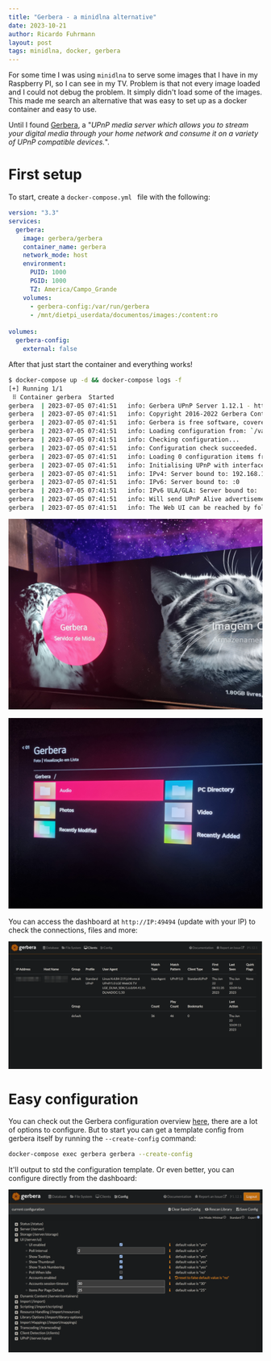 ```yaml
---
title: "Gerbera - a minidlna alternative"
date: 2023-10-21
author: Ricardo Fuhrmann
layout: post
tags: minidlna, docker, gerbera
---
```


For some time I was using `minidlna` to serve some images that I have in my Raspberry PI, so I can see in my TV. Problem is that not every image loaded and I could not debug the problem. It simply didn't load some of the images. This made me search an alternative that was easy to set up as a docker container and easy to use.

Until I found [Gerbera](https://github.com/gerbera/gerbera), a "*UPnP media server which allows you to stream your digital media through your home network and consume it on a variety of UPnP compatible devices.*".

# First setup

To start, create a `docker-compose.yml ` file with the following:

```yaml
version: "3.3"
services:
  gerbera:
    image: gerbera/gerbera
    container_name: gerbera
    network_mode: host
    environment:
      PUID: 1000
      PGID: 1000
      TZ: America/Campo_Grande
    volumes:
      - gerbera-config:/var/run/gerbera
      - /mnt/dietpi_userdata/documentos/images:/content:ro

volumes:
  gerbera-config:
    external: false
```

After that just start the container and everything works!

```bash
$ docker-compose up -d && docker-compose logs -f
[+] Running 1/1
 ⠿ Container gerbera  Started                                                                                                 0.4s
gerbera  | 2023-07-05 07:41:51   info: Gerbera UPnP Server 1.12.1 - http://gerbera.io/
gerbera  | 2023-07-05 07:41:51   info: Copyright 2016-2022 Gerbera Contributors.
gerbera  | 2023-07-05 07:41:51   info: Gerbera is free software, covered by the GNU General Public License version 2
gerbera  | 2023-07-05 07:41:51   info: Loading configuration from: `/var/run/gerbera/config.xml`
gerbera  | 2023-07-05 07:41:51   info: Checking configuration...
gerbera  | 2023-07-05 07:41:51   info: Configuration check succeeded.
gerbera  | 2023-07-05 07:41:51   info: Loading 0 configuration items from database
gerbera  | 2023-07-05 07:41:51   info: Initialising UPnP with interface: <unset>, port: 49494
gerbera  | 2023-07-05 07:41:51   info: IPv4: Server bound to: 192.168.1.50:49494
gerbera  | 2023-07-05 07:41:51   info: IPv6: Server bound to: :0
gerbera  | 2023-07-05 07:41:51   info: IPv6 ULA/GLA: Server bound to: :0
gerbera  | 2023-07-05 07:41:51   info: Will send UPnP Alive advertisements every 60 seconds
gerbera  | 2023-07-05 07:41:51   info: The Web UI can be reached by following this link: http://192.168.1.50:49494
```
![1.png](/assets/images/gerbera-a-minidlna-alternative/1.jpg)

![2.png](/assets/images/gerbera-a-minidlna-alternative/2.jpg)

You can access the dashboard at `http://IP:49494` (update with your IP) to check the connections, files and more:

![3.png](/assets/images/gerbera-a-minidlna-alternative/3.png)

# Easy configuration

You can check out the Gerbera configuration overview [here](https://docs.gerbera.io/en/stable/config-overview.html), there are a lot of options to configure. But to start you can get a template config from gerbera itself by running the `--create-config` command:

```bash
docker-compose exec gerbera gerbera --create-config
```

It'll output to std the configuration template. Or even better, you can configure directly from the dashboard:

![4.png](/assets/images/gerbera-a-minidlna-alternative/4.png)

